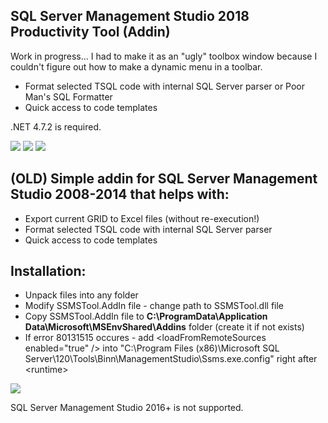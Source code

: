 <h2>SQL Server Management Studio 2018 Productivity Tool (Addin)</h2>
<p>Work in progress... I had to make it as an "ugly" toolbox window because I couldn't figure out how to make a dynamic menu in a toolbar.</p>
<ul>
  <li>Format selected TSQL code with internal SQL Server parser or Poor Man's SQL Formatter</li>
  <li>Quick access to code templates</li>
</ul>

<p>.NET 4.7.2 is required.</p>

<img src="https://github.com/alekseybochkov/ssms-addin/blob/master/Addin.SSMS2018/pics/1.png?raw=true"/>
<img src="https://github.com/alekseybochkov/ssms-addin/blob/master/Addin.SSMS2018/pics/2.png?raw=true"/>
<img src="https://github.com/alekseybochkov/ssms-addin/blob/master/Addin.SSMS2018/pics/3.png?raw=true"/>


<h2>(OLD) Simple addin for SQL Server Management Studio 2008-2014 that helps with:</h2>
<ul>
  <li>Export current GRID to Excel files (without re-execution!)</li>
  <li>Format selected TSQL code with internal SQL Server parser</li>
  <li>Quick access to code templates</li>
</ul>

<h2>Installation:</h2>
<ul>
  <li>Unpack files into any folder</li>
  <li>Modify SSMSTool.AddIn file - change path to SSMSTool.dll file</li>
  <li>Copy SSMSTool.AddIn file to <strong>C:\ProgramData\Application Data\Microsoft\MSEnvShared\Addins</strong> folder (create it if not exists)</li>
  <li>If error 80131515 occures - add &ltloadFromRemoteSources enabled="true" /&gt into "C:\Program Files (x86)\Microsoft SQL Server\120\Tools\Binn\ManagementStudio\Ssms.exe.config" right after &ltruntime&gt</li>
</ul>

<img src="https://github.com/alekseybochkov/ssms-addin/blob/master/screenshot.png?raw=true"/>

<p>SQL Server Management Studio 2016+ is not supported.</p>

